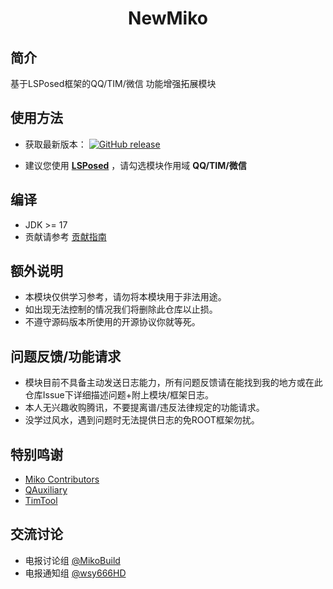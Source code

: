 <div align="center">
    <h1> NewMiko </h1>
</div>

## 简介

基于LSPosed框架的QQ/TIM/微信 功能增强拓展模块

## 使用方法

- 获取最新版本： [![GitHub release](https://img.shields.io/github/release/hiatus169/Miko-Public.svg)](https://github.com/Jasmine2008xyz/Camellia/releases/latest)

- 建议您使用 **[LSPosed](https://github.com/LSPosed/LSPosed)** ，请勾选模块作用域 **QQ/TIM/微信**

## 编译

- JDK >= 17
- 贡献请参考 [贡献指南](https://github.com/hiatus169/Miko-Public/blob/main/.github/CONTRIBUTING.md)

## 额外说明

- 本模块仅供学习参考，请勿将本模块用于非法用途。
- 如出现无法控制的情况我们将删除此仓库以止损。
- 不遵守源码版本所使用的开源协议你就等死。

## 问题反馈/功能请求

- 模块目前不具备主动发送日志能力，所有问题反馈请在能找到我的地方或在此仓库Issue下详细描述问题+附上模块/框架日志。
- 本人无兴趣收购腾讯，不要提离谱/违反法律规定的功能请求。
- 没学过风水，遇到问题时无法提供日志的免ROOT框架勿扰。

## 特别鸣谢

- [Miko Contributors](https://github.com/hiatus169/Miko-Public/graphs/contributors)
- [QAuxiliary](https://github.com/cinit/QAuxiliary)
- [TimTool](https://github.com/suzhelan/TimTool)

## 交流讨论

- 电报讨论组 [@MikoBuild](https://t.me/MikoBuild)
- 电报通知组 [@wsy666HD](https://t.me/wsy666HD)

